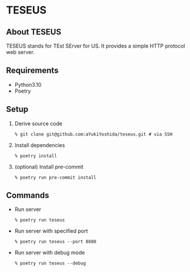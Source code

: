# TESEUS

## About TESEUS

TESEUS stands for TEst SErver for US. It provides a simple HTTP protocol web server.

## Requirements

- Python3.10
- Poetry

## Setup

1. Derive source code

    ```shell
    % git clone git@github.com:aYukiYoshida/teseus.git # via SSH
    ```

1. Install dependencies

    ```shell
    % poetry install
    ```

1. (optional) Install pre-commit

    ```shell
    % poetry run pre-commit install
    ```

## Commands

- Run server

    ```shell
    % poetry run teseus
    ```

- Run server with specified port

    ```shell
    % poetry run teseus --port 8888
    ```

- Run server with debug mode

    ```shell
    % poetry run teseus --debug
    ```
